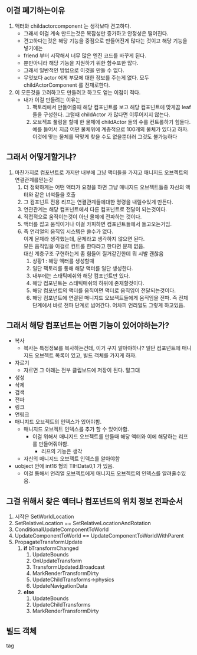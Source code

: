 ## 이걸 폐기하는이유
1. 액터와 childactorcomponent 는 생각보다 견고하다.
	+ 그래서 이걸 계속 만드는것은 복잡성만 증가하고 안정성은 떨어진다.
	+ 견고하다는것은 해당 기능을 중점으로 만들어진게 많다는 것이고 해당 기능을 넣기에는 
	+ friend 부터 시작해서 너무 많은 엔진 코드를 바꾸게 된다.
	+ 뿐만아니라 해당 기능을 지원하기 위한 함수또한 많다.
	+ 그래서 일반적인 방법으로 이것을 만들 수 없다.
	+ 무엇보다 actor 에게 부모에 대한 정보를 주는게 없다. 모두 childActorComponent 를 전재로한다.
2. 이 모든것을 고려하고도 만들려고 하고도 얻는 이점이 적다.
	+ 내가 이걸 만들려는 이유는
		1. 팩토리에서 만들어줄때 해당 컴포넌트를 보고 해당 컴포넌트에 맞게끔 leaf 들을 구성한다.
			그럴때 childActor 가 많다면 이루어지지 않는다.
		2. 오브젝프 풀링을 할때 한 물체에 childActor 들의 수를 컨트롤하기 힘들다.
			예를 들어서 지금 어떤 물체위에 계층적으로 100개의 물체가 있다고 하자. 이것에 맞는
			물체를 딱맞게 찾을 수도 없을뿐더러 그것도 불가능하다
					
## 그래서 어떻게할거냐?
1. 마찬가지로 컴포넌트로 가지만 내부에 그냥 액터들을 가지고 매니지드 오브젝트의 연결관계를믿는것
	1. 더 정확하게는 어떤 액터가 요청을 하면 그냥 매니지드 오브젝트들중 자신의 액터와 같은 녀석들을 호출
	2. 그 컴포넌트 전용 리프는 연결관계들에대한 명령을 내릴수있게 만든다.
	3. 연관관계는 해당 컴포넌트에서 다른 컴포넌트로 전달이 되는것이다.
	4. 직접적으로 움직이는것이 아닌 물체에 전파하는 것이다.
	5. 액터를 잡고 움직이거나 이걸 카피하면 컴포넌트들에서 들고오는거임.
	6. 즉 언리얼의 움직임 시스템은 쓸수가 없다.<br>이게 문제라 생각했는데, 문제라고 생각하지 않으면 된다.<br>모든 움직임을 이걸로 컨트롤 한다라고 한다면 문제 없음.<br>대신 계층구조 구현하는게 좀 힘들어 질거같긴한데 뭐 시발 괜찮음
		1. 상황1 : 해당 액터를 생성할때
		2. 일단 팩토리를 통해 해당 액터를 일단 생성한다.
		3. 내부에는 스태틱메쉬와 해당 컴포넌트만 있다.
		4. 해당 컴포넌트는 스태틱매쉬의 하위에 존재할것이다.
		5. 해당 컴포넌트의 액터를 움직이면 액터로 움직임이 전달되는것이다.
		6. 해당 컴포넌트에 연결된 매니지드 오브젝트들에게 움직임을 전파. 즉 전체 단계에서 바로 전파 단계로 넘어간다. 어차피 언리얼도 그렇게 하고있음.
## 그래서 해당 컴포넌트는 어떤 기능이 있어야하는가?

+ 복사
	+ 복사는 특정정보를 복사하는건데, 이거 구지 알아야하나? 일단 컴포넌트에 매니지드 오브젝트 목록이 있고, 빌드 객체를 가지게 하자.
+ 자르기
	+ 자르면 그 아래는 전부 클립보드에 저장이 된다. 말그대
+ 생성
+ 삭제
+ 검색
+ 전파
+ 링크
+ 언링크
+ 매니지드 오브젝트의 인덱스가 있어야함.
	+ 매니지드 오브젝트 인덱스를 추가 할 수 있어야함.
		+ 이걸 위해서 매니지드 오브젝트를 만들때 해당 액터와 이에 해당하는 리프를 만들어줘야함.
			+ 리프의 기능은 생각
	+ 자신의 매니지드 오브젝트 인덱스를 알아야함
+ uobject 안에 int16 형의 TIHData0,1 가 있음.
	+ 이걸 통해서 언리얼 오브젝트에게 매니지드 오브젝트의 인덱스를 알려줄수있음.

## 그걸 위해서 찾은 액터나 컴포넌트의 위치 정보 전파순서

1. 시작은 SetWorldLocation
2. SetRelativeLocation == SetRelativeLocationAndRotation
3. ConditionalUpdateComponentToWorld
4. UpdateComponentToWorld == UpdateComponentToWorldWithParent
5. PropagateTransformUpdate
	1. **if** bTransformChanged
		1. UpdateBounds
		2. OnUpdateTransform
		3. TransformUpdated.Broadcast
		4. MarkRenderTransformDirty
		5. UpdateChildTransforms->physics
		6. UpdateNavigationData
	2. **else**
		1. UpdateBounds
		2. UpdateChildTransforms
		3. MarkRenderTransformDirty
		
## 빌드 객체

tag 
